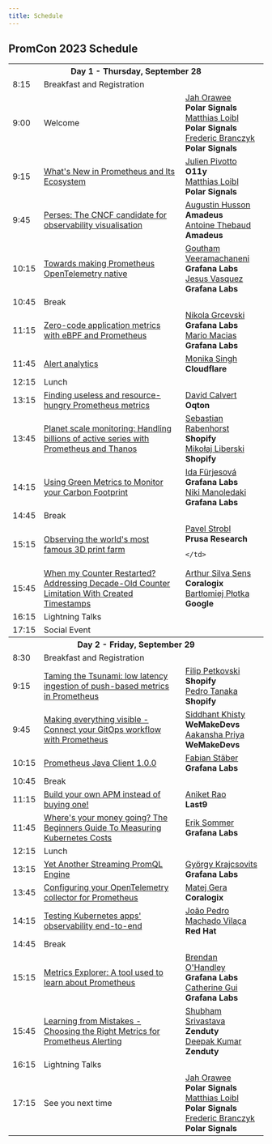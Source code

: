 ```yaml
---
title: Schedule
---
```


## PromCon 2023 Schedule

<table class="table schedule-table">
  <tr class="day">
    <th colspan="3">Day 1 - Thursday, September 28</th>
  </tr>
  <tr class="break">
    <td>8:15</td>
    <td>Breakfast and Registration</td>
    <td></td>
  </tr>
   <tr class="talk">
    <td>9:00</td>
    <td>
      Welcome
    </td>
    <td>
      <a href="../speakers/jah-orawee">Jah Orawee</a>
      <br/>
      <b>Polar Signals</b>
      <br/>
      <a href="../speakers/matthias-loibl">Matthias Loibl</a>
      <br/>
      <b>Polar Signals</b>
      <br/>
      <a href="../speakers/frederic-branczyk">Frederic Branczyk</a>
      <br/>
      <b>Polar Signals</b>
    </td>
  </tr>
   <tr class="talk">
    <td>9:15</td>
    <td>
      <a href="../talks/whats-new-in-prometheus-and-its-">What's New in Prometheus and Its Ecosystem</a>
    </td>
    <td>
      <a href="../speakers/julien-pivotto">Julien Pivotto</a>
      <br/>
      <b>O11y</b>
      <br/>
      <a href="../speakers/matthias-loibl">Matthias Loibl</a>
      <br/>
      <b>Polar Signals</b>
    </td>
  </tr>
   <tr class="talk">
    <td>9:45</td>
    <td>
      <a href="../talks/perses">Perses: The CNCF candidate for observability visualisation</a>
    </td>
    <td>
      <a href="../speakers/augustin-husson">Augustin Husson</a>
      <br>
      <b>Amadeus</b>
      <br>
      <a href="../speakers/antoine-thebaud">Antoine Thebaud</a>
      <br>
      <b>Amadeus</b>
    </td>
  </tr>
   <tr class="talk">
    <td>10:15</td>
    <td>
      <a href="../talks/towards-making-prometheus-opentelemetry-native">Towards making Prometheus OpenTelemetry native</a>
    </td>
    <td>
      <a href="../speakers/goutham-veeramachaneni">Goutham Veeramachaneni</a>
      <br/>
      <b>Grafana Labs</b>
      <br/>
      <a href="../speakers/jesus-vasquez">Jesus Vasquez</a>
      <br/>
      <b>Grafana Labs</b>
      <br/>
    </td>
  </tr>
  <tr class="break">
    <td>10:45</td>
    <td>Break</td>
    <td></td>
  </tr>
   <tr class="talk">
    <td>11:15</td>
    <td>
      <a href="../talks/zero-code-application-metrics-with-ebpf">Zero-code application metrics with eBPF and Prometheus</a>
    </td>
    <td>
      <a href="../speakers/nikola-grcevski">Nikola Grcevski</a>
      <br/>
      <b>Grafana Labs</b>
      <br/>
      <a href="../speakers/mario-macias">Mario Macias</a>
      <br/>
      <b>Grafana Labs</b>
      <br/>
    </td>
  </tr>
   <tr class="talk">
    <td>11:45</td>
    <td>
      <a href="../talks/alert-analytics">Alert analytics</a>
    </td>
    <td>
      <a href="../speakers/monika-singh">Monika Singh</a>
      <br>
      <b>Cloudflare</b>
    </td>
  </tr>
  <tr class="break">
    <td>12:15</td>
    <td>Lunch</td>
    <td></td>
  </tr>
   <tr class="talk">
    <td>13:15</td>
    <td>
      <a href="../talks/finding-useless-and-resource-hungry-prometheus-metrics">Finding useless and resource-hungry Prometheus metrics</a>
    </td>
    <td>
      <a href="../speakers/david-calvert">David Calvert</a>
      <br>
      <b>Oqton</b>
    </td>
  </tr>
   <tr class="talk">
    <td>13:45</td>
    <td>
      <a href="../talks/planet-scale-monitoring-handling-billions-of-active-series-with-prometheus-and-thanos">Planet scale monitoring: Handling billions of active series with Prometheus and Thanos</a>
    </td>
    <td>
      <a href="../speakers/sebastian-rabenhorst">Sebastian Rabenhorst</a>
      <br>
      <b>Shopify</b>
      <br/>
      <a href="../speakers/mikolaj-liberski">Mikołaj Liberski</a>
      <br>
      <b>Shopify</b>
    </td>
  </tr>
   <tr class="talk">
    <td>14:15</td>
    <td>
      <a href="../talks/using-green-metrics-to-monitor-your-carbon-footprint">Using Green Metrics to Monitor your Carbon Footprint </a>
    </td>
    <td>
      <a href="../speakers/ida-furjesova">Ida Fürjesová</a>
      <br>
      <b>Grafana Labs</b>
      <br>
      <a href="../speakers/niki-manoledaki">Niki Manoledaki</a>
      <br>
      <b>Grafana Labs</b>
      <br>
    </td>
  </tr>
  <tr class="break">
    <td>14:45</td>
    <td>Break</td>
    <td></td>
  </tr>
   <tr class="talk">
    <td>15:15</td>
    <td>
      <a href="../talks/observing-the-worlds-most-famous-3d-print-farm">Observing the world's most famous 3D print farm</a>
    </td>
    <td>
      <a href="../speakers/pavel-strobl">Pavel Strobl</a>
      <br>
      <b>Prusa Research</b>
      
    </td>
  </tr>
   <tr class="talk">
    <td>15:45</td>
    <td>
      <a href="../talks/when-my-counter-restarted-addressing-decade-old-counter-limitation-with-created-timestamps">When my Counter Restarted? Addressing Decade-Old Counter Limitation With Created Timestamps</a>
    </td>
    <td>
      <a href="../speakers/arthur-silva-sens">Arthur Silva Sens</a>
      <br>
      <b>Coralogix</b>
      <br>
      <a href="../speakers/bartlomiej-plotka">Bartłomiej Płotka</a>
      <br>
      <b>Google</b>
    </td>
  </tr>
  <tr class="talk">
    <td>16:15</td>
    <td>Lightning Talks</td>
    <td></td>
  </tr>
  <tr class="break">
    <td>17:15</td>
    <td>Social Event</td>
    <td></td>
  </tr>
  <tr class="day">
    <th colspan="3">Day 2 - Friday, September 29</th>
  </tr>
  <tr class="break">
    <td>8:30</td>
    <td>Breakfast and Registration</td>
    <td></td>
  </tr>
   <tr class="talk">
    <td>9:15</td>
    <td>
      <a href="../talks/taming-the-tsunami-low-latency-ingestion-of-push-based-metrics-in-prometheus">Taming the Tsunami: low latency ingestion of push-based metrics in Prometheus</a>
    </td>
    <td>
      <a href="../speakers/filip-petkovski">Filip Petkovski</a>
      <br>
      <b>Shopify</b>
      <br>
      <a href="../speakers/pedro-tanaka">Pedro Tanaka</a>
      <br>
      <b>Shopify</b>
      <br>
    </td>
  </tr>
   <tr class="talk">
    <td>9:45</td>
    <td>
      <a href="../talks/making-everything-visible-connect-your-gitops-workflow-with-prometheus">Making everything visible - Connect your GitOps workflow with Prometheus</a>
    </td>
    <td>
      <a href="../speakers/siddhant-khisty">Siddhant Khisty</a>
      <br>
      <b>WeMakeDevs</b>
      <br>
      <a href="../speakers/aakansha-priya">Aakansha Priya</a>
      <br>
      <b>WeMakeDevs</b>
      <br>
    </td>
  </tr>
   <tr class="talk">
    <td>10:15</td>
    <td>
      <a href="../talks/prometheus-java-client">Prometheus Java Client 1.0.0</a>
    </td>
    <td>
      <a href="../speakers/fabian-staber">Fabian Stäber</a>
      <br>
      <b>Grafana Labs</b>     
    </td>
  </tr>
  <tr class="break">
    <td>10:45</td>
    <td>Break</td>
    <td></td>
  </tr>
   <tr class="talk">
    <td>11:15</td>
    <td>
      <a href="../talks/build-your-own-apm-instead-of-buying-one">Build your own APM instead of buying one!</a>
    </td>
    <td>
      <a href="../speakers/aniket-rao">Aniket Rao</a>
      <br>
      <b>Last9</b>
    </td>
  </tr>
   <tr class="talk">
    <td>11:45</td>
    <td>
      <a href="../talks/where-your-money-going-the-beginners-guide-to-measuring-kubernetes-costs">Where's your money going? The Beginners Guide To Measuring Kubernetes Costs</a>
    </td>
    <td>
      <a href="../speakers/erik-sommer">Erik Sommer</a>
      <br>
      <b>Grafana Labs</b>      
    </td>
  </tr>
  <tr class="break">
    <td>12:15</td>
    <td>Lunch</td>
    <td></td>
  </tr>
   <tr class="talk">
    <td>13:15</td>
    <td>
      <a href="../talks/yet-another-streaming-promql-engine">Yet Another Streaming PromQL Engine</a>
    </td>
    <td>
      <a href="../speakers/gyorgy-krajcsovits">György Krajcsovits</a>
      <br>
      <b>Grafana Labs</b>      
    </td>
  </tr>
   <tr class="talk">
    <td>13:45</td>
    <td>
      <a href="../talks/configuring-your-opentelemetry-collector-for-prometheus">Configuring your OpenTelemetry collector for Prometheus</a>
    </td>
    <td>
      <a href="../speakers/matej-gera">Matej Gera</a>
      <br>
      <b>Coralogix</b>
    </td>
  </tr>
   <tr class="talk">
    <td>14:15</td>
    <td>
      <a href="../talks/testing-kubernetes-apps-observability-end-to-end">Testing Kubernetes apps' observability end-to-end</a>
    </td>
    <td>
      <a href="../speakers/joao-pedro-machado-vilaca">João Pedro Machado Vilaça</a>
      <br>
      <b>Red Hat</b>
    </td>
  </tr>
  <tr class="break">
    <td>14:45</td>
    <td>Break</td>
    <td></td>
  </tr>
   <tr class="talk">
    <td>15:15</td>
    <td>
      <a href="../talks/metrics-explorer-a-tool-used-to-learn-about-prometheus">Metrics Explorer: A tool used to learn about Prometheus</a>
    </td>
    <td>
      <a href="../speakers/brendan-o-handley">Brendan O'Handley</a>
      <br>
      <b>Grafana Labs</b>
      <br>
      <a href="../speakers/catherine-gui">Catherine Gui</a>
      <br>
      <b>Grafana Labs</b>
    </td>
  </tr>
   <tr class="talk">
    <td>15:45</td>
    <td>
      <a href="../talks/learning-from-mistakes-choosing-the-right-metrics-for-prometheus-alerting">Learning from Mistakes - Choosing the Right Metrics for Prometheus Alerting</a>
    </td>
    <td>
      <a href="../speakers/shubham-srivastava">Shubham Srivastava</a>
      <br>
      <b>Zenduty</b>
      <br>
      <a href="../speakers/deepak-kumar">Deepak Kumar</a>
      <br>
      <b>Zenduty</b>
    </td>
  </tr>
  <tr class="talk">
    <td>16:15</td>
    <td>Lightning Talks</td>
    <td></td>
  </tr>
   <tr class="talk">
    <td>17:15</td>
    <td>
      See you next time
    </td>
    <td>
      <a href="../speakers/jah-orawee">Jah Orawee</a>
      <br/>
      <b>Polar Signals</b>
      <br/>
      <a href="../speakers/matthias-loibl">Matthias Loibl</a>
      <br/>
      <b>Polar Signals</b>
      <br/>
      <a href="../speakers/frederic-branczyk">Frederic Branczyk</a>
      <br/>
      <b>Polar Signals</b>
    </td>
  </tr>
</table>
